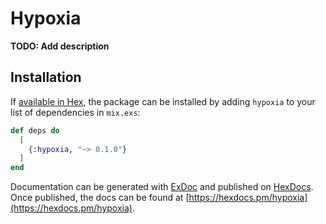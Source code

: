 # Hypoxia

**TODO: Add description**

## Installation

If [available in Hex](https://hex.pm/docs/publish), the package can be installed
by adding `hypoxia` to your list of dependencies in `mix.exs`:

```elixir
def deps do
  [
    {:hypoxia, "~> 0.1.0"}
  ]
end
```

Documentation can be generated with [ExDoc](https://github.com/elixir-lang/ex_doc)
and published on [HexDocs](https://hexdocs.pm). Once published, the docs can
be found at [https://hexdocs.pm/hypoxia](https://hexdocs.pm/hypoxia).

